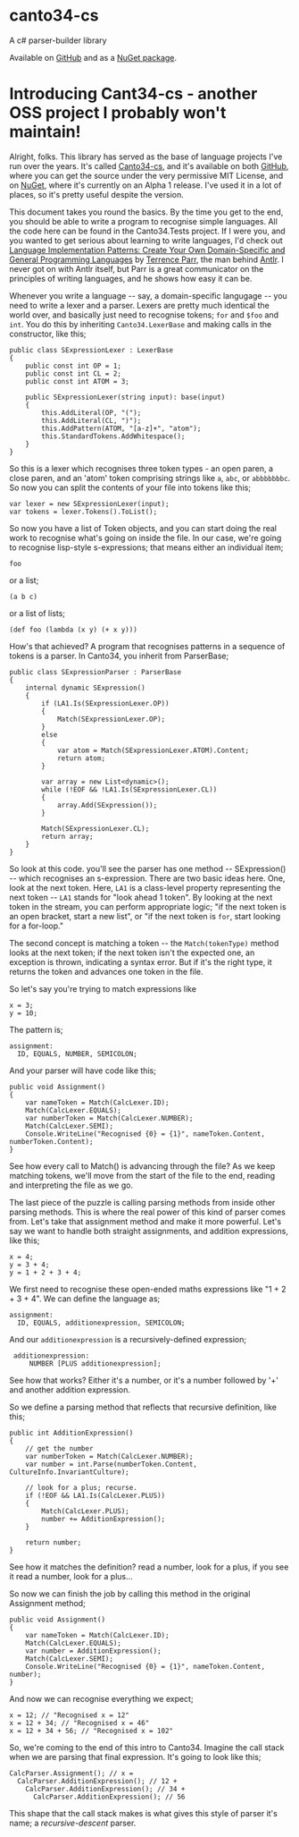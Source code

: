 canto34-cs
==========

A c# parser-builder library

Available on [GitHub](https://github.com/stevecooperorg/canto34-cs) and as a [NuGet package](https://www.nuget.org/packages/Canto34). 

# Introducing Cant34-cs - another OSS project I probably won't maintain!

Alright, folks. This library has served as the base of language projects I've run over the years. It's called [Canto34-cs](https://github.com/stevecooperorg/canto34-cs), and it's available on both [GitHub](), where you can get the source under the very permissive MIT License, and on [NuGet](https://www.nuget.org/packages/Canto34), where it's currently on an Alpha 1 release. I've used it in a lot of places, so it's pretty useful despite the version. 

This document takes you round the basics. By the time you get to the end, you should be able to write a program to recognise simple languages. All the code here can be found in the Canto34.Tests project. If I were you, and you wanted to get serious about learning to write languages, I'd check out [Language Implementation Patterns: Create Your Own Domain-Specific and General Programming Languages](http://pragprog.com/book/tpdsl/language-implementation-patterns) by [Terrence Parr](http://parrt.cs.usfca.edu/), the man behind [Antlr](http://www.antlr.org/). I never got on with Antlr itself, but Parr is a great communicator on the principles of writing languages, and he shows how easy it can be.

Whenever you write a language -- say, a domain-specific langugage -- you need to write a lexer and a parser. Lexers are pretty much identical the world over, and basically just need to recognise tokens; `for` and `$foo` and `int`. You do this by inheriting `Canto34.LexerBase` and making calls in the constructor, like this;

    public class SExpressionLexer : LexerBase
    {
        public const int OP = 1;
        public const int CL = 2;
        public const int ATOM = 3;

        public SExpressionLexer(string input): base(input)
        {
            this.AddLiteral(OP, "(");
            this.AddLiteral(CL, ")");
            this.AddPattern(ATOM, "[a-z]+", "atom");
            this.StandardTokens.AddWhitespace();
        }
    }

So this is a lexer which recognises three token types - an open paren, a close paren, and an 'atom' token comprising strings like `a`, `abc`, or `abbbbbbbc`. So now you can split the contents of your file into tokens like this;

    var lexer = new SExpressionLexer(input);
    var tokens = lexer.Tokens().ToList();

So now you have a list of Token objects, and you can start doing the real work to recognise what's going on inside the file. In our case, we're going to recognise lisp-style s-expressions; that means either an individual item;

    foo

or a list;

    (a b c)

or a list of lists;

    (def foo (lambda (x y) (+ x y)))

How's that achieved? A program that recognises patterns in a sequence of tokens is a parser. In Canto34, you inherit from ParserBase;

    public class SExpressionParser : ParserBase
    {
        internal dynamic SExpression()
        {
            if (LA1.Is(SExpressionLexer.OP))
            {
                Match(SExpressionLexer.OP);
            }
            else
            {
                var atom = Match(SExpressionLexer.ATOM).Content;
                return atom;
            }

            var array = new List<dynamic>();
            while (!EOF && !LA1.Is(SExpressionLexer.CL))
            {
                array.Add(SExpression());
            }

            Match(SExpressionLexer.CL);
            return array;
        }
    }

So look at this code. you'll see the parser has one method -- SExpression() -- which recognises an s-expression. There are two basic ideas here. One, look at the next token. Here, `LA1` is a class-level property representing the next token -- `LA1` stands for "look ahead 1 token". By looking at the next token in the stream, you can perform appropriate logic; "if the next token is an open bracket, start a new list", or "if the next token is `for`, start looking for a for-loop." 

The second concept is matching a token -- the `Match(tokenType)` method looks at the next token; if the next token isn't the expected one, an exception is thrown, indicating a syntax error. But if it's the right type, it returns the token and advances one token in the file. 

So let's say you're trying to match expressions like 

    x = 3;
    y = 10;

The pattern is;

    assignment:
      ID, EQUALS, NUMBER, SEMICOLON;

And your parser will have code like this;

    public void Assignment()
    {
        var nameToken = Match(CalcLexer.ID);
        Match(CalcLexer.EQUALS);
        var numberToken = Match(CalcLexer.NUMBER);
        Match(CalcLexer.SEMI);
        Console.WriteLine("Recognised {0} = {1}", nameToken.Content, numberToken.Content);
    }

See how every call to Match() is advancing through the file? As we keep matching tokens, we'll move from the start of the file to the end, reading and interpreting the file as we go. 

The last piece of the puzzle is calling parsing methods from inside other parsing methods. This is where the real power of this kind of parser comes from. Let's take that assignment method and make it more powerful. Let's say we want to handle both straight assignments, and addition expressions, like this;

    x = 4;
    y = 3 + 4;
    y = 1 + 2 + 3 + 4;

We first need to recognise these open-ended maths expressions like "1 + 2 + 3 + 4". We can define the language as;

    assignment:
      ID, EQUALS, additionexpression, SEMICOLON;

And our `additionexpression` is a recursively-defined expression;

     additionexpression:
         NUMBER [PLUS additionexpression];

See how that works? Either it's a number, or it's a number followed by '+' and another addition expression. 

So we define a parsing method that reflects that recursive definition, like this;

    public int AdditionExpression()
    {
        // get the number
        var numberToken = Match(CalcLexer.NUMBER);
        var number = int.Parse(numberToken.Content, CultureInfo.InvariantCulture);
        
        // look for a plus; recurse.
        if (!EOF && LA1.Is(CalcLexer.PLUS))
        {
            Match(CalcLexer.PLUS);
            number += AdditionExpression();
        }

        return number;
    }

See how it matches the definition? read a number, look for a plus, if you see it read a number, look for a plus...

So now we can finish the job by calling this method in the original Assignment method;

    public void Assignment()
    {
        var nameToken = Match(CalcLexer.ID);
        Match(CalcLexer.EQUALS);
        var number = AdditionExpression();
        Match(CalcLexer.SEMI);
        Console.WriteLine("Recognised {0} = {1}", nameToken.Content, number);
    }

And now we can recognise everything we expect;

    x = 12; // "Recognised x = 12"
    x = 12 + 34; // "Recognised x = 46"
    x = 12 + 34 + 56; // "Recognised x = 102"

So, we're coming to the end of this intro to Canto34. Imagine the call stack when we are parsing that final expression. It's going to look like this;

    CalcParser.Assignment(); // x =
      CalcParser.AdditionExpression(); // 12 +
        CalcParser.AdditionExpression(); // 34 +
          CalcParser.AdditionExpression(); // 56

This shape that the call stack makes is what gives this style of parser it's name; a *recursive-descent* parser.
